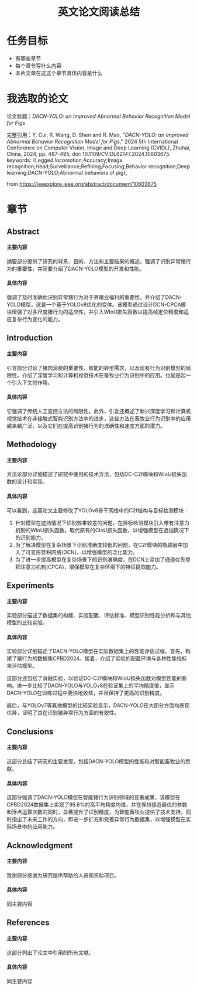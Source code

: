 # <center>英文论文阅读总结</center>


# 任务目标
- 有哪些章节
- 每个章节写什么内容
- 本片文章在这这个章节具体内容是什么

# 我选取的论文
论文标题：*DACN-YOLO: an Improved Abnormal Behavior Recognition Model for Pigs*

完整引用：Y. Cui, R. Wang, D. Shen and R. Mao, "*DACN-YOLO: an Improved Abnormal Behavior Recognition Model for Pigs*," 2024 5th International Conference on Computer Vision, Image and Deep Learning (CVIDL), Zhuhai, China, 2024, pp. 487-495, doi: 10.1109/CVIDL62147.2024.10603675. keywords: {Legged locomotion;Accuracy;Image recognition;Head;Surveillance;Refining;Focusing;Behavior recognition;Deep learning;DACN-YOLO;Abnormal behaviors of pig},



from https://ieeexplore.ieee.org/abstract/document/10603675

# 章节

## Abstract
#### 主要内容
摘要部分提供了研究的背景、目的、方法和主要结果的概述。强调了识别异常猪行为的重要性，并简要介绍了DACN-YOLO模型的开发和性能。

#### 具体内容
强调了及时准确地识别异常猪行为对于养猪业福利的重要性，并介绍了DACN-YOLO模型，这是一个基于YOLOv8优化的变体。该模型通过设计DCN-CPCA模块增强了对多尺度猪行为的适应性，并引入WIoU损失函数以提高帧定位精度和适应复杂行为变化的能力。

## Introduction
#### 主要内容
引言部分讨论了猪肉消费的重要性、智能的转型需求，以及现有行为识别模型的局限性。介绍了深度学习和计算机视觉技术在畜牧业行为识别中的应用。也就是起一个引入下文的作用。

#### 具体内容
它强调了传统人工监控方法的局限性。此外，引言还概述了新兴深度学习和计算机视觉技术在非接触式智能识别方法中的进步，这些方法在畜牧业行为识别中的应用越来越广泛，以及它们在提高识别猪行为的准确性和速度方面的潜力。

## Methodology
#### 主要内容
方法论部分详细描述了研究中使用的技术方法，包括DC-C2f模块和WIoU损失函数的设计和实现。

#### 具体内容
可以看到，这篇论文主要修改了YOLOv8骨干网络中的C2f结构与目标检测模块：

1. 针对模型在遮挡情况下识别效果较差的问题，在目标检测模块引入带有注意力机制的WIoU损失函数，取代原有的CIoU损失函数，以增强模型在遮挡情况下的识别能力。
2. 为了解决模型在复杂场景下识别准确度较低的问题，在C2f模块的瓶颈层中加入了可变形卷积网络(DCN)，以增强模型的泛化能力。
3. 为了进一步提高模型在复杂场景下的识别准确度，在DCN上添加了通道优先卷积注意力机制(CPCA)，增强模型在复杂环境下的特征提取能力。

## Experiments
#### 主要内容
实验部分描述了数据集的构建、实验配置、评估标准、模型识别性能分析和与其他模型的比较实验。

#### 具体内容
实验部分详细描述了DACN-YOLO模型在实际数据集上的性能评估过程。首先，构建了猪行为的数据集CPBD2024。接着，介绍了实验的配置环境与各种性能指标来评估模型。

这部分还包括了消融实验，以验证DC-C2f模块和WIoU损失函数对模型性能的影响。进一步比较了DACN-YOLO与YOLOv8在验证集上的平均精度值，显示DACN-YOLO在训练过程中更快地收敛，并且保持了更高的识别精度。

最后，与YOLOv7等其他模型的比较实验显示，DACN-YOLO在大部分方面均表现优异，证明了其在识别猪异常行为方面的有效性。


## Conclusions
#### 主要内容
这部分总结了研究的主要发现，包括DACN-YOLO模型的性能和对智能畜牧业的贡献。

#### 具体内容
这部分强调了DACN-YOLO模型在智能猪行为识别领域的显著成果，该模型在CPBD2024数据集上实现了95.8%的高平均精度均值，并在保持接近最优的参数和浮点运算次数的同时，显著提升了识别精度，为智能畜牧业提供了技术支持，同时指出了未来工作的方向，即进一步扩充和完善异常行为数据集，以增强模型在实际场景中的应用能力。


## Acknowledgment
#### 主要内容
致谢部分感谢为研究提供帮助的人员和资助项目。

#### 具体内容
同主要内容

## References
#### 主要内容
这部分列出了论文中引用的所有文献。

#### 具体内容
同主要内容
